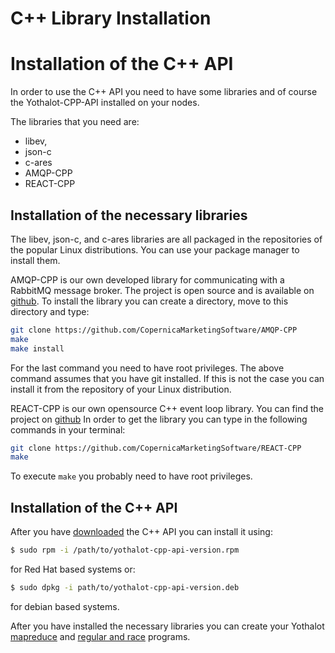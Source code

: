 # C++ Library Installation

# Installation of the C++ API

In order to use the C++ API you need to have some libraries and of course
the Yothalot-CPP-API installed on your nodes.

The libraries that you need are:
*   libev, 
*   json-c
*   c-ares
*   AMQP-CPP
*   REACT-CPP

## Installation of the necessary libraries

The libev, json-c, and c-ares libraries are all packaged in the repositories
of the popular Linux distributions. You can use your package manager to install
them.

AMQP-CPP is our own developed library for communicating with a RabbitMQ
message broker. The project is open source and is available on 
[github](https://github.com/CopernicaMarketingSoftware/AMQP-CPP).
To install the library you can create a directory, move to this directory and type:

```bash
git clone https://github.com/CopernicaMarketingSoftware/AMQP-CPP
make
make install
```
For the last command you need to have root privileges. The above command
assumes that you have git installed. If this is not the case you can install
it from the repository of your Linux distribution.


REACT-CPP is our own opensource C++ event loop library. You can find the project
on [github](https://github.com/CopernicaMarketingSoftware/REACT-CPP)
In order to get the library you can type in the following commands in 
your terminal:
```bash
git clone https://github.com/CopernicaMarketingSoftware/REACT-CPP
make
```
To execute `make` you probably need to have root privileges.

## Installation of the C++ API
After you have [downloaded](/download) the C++ API you can install it 
using:

```bash
$ sudo rpm -i /path/to/yothalot-cpp-api-version.rpm
```
for Red Hat based systems or:
```bash
$ sudo dpkg -i path/to/yothalot-cpp-api-version.deb
```
for debian based systems.

After you have installed the necessary libraries you can create your 
Yothalot [mapreduce](Yothalot/cpp-program "MapReduce program")
and [regular and race](Yothalot/cpp-other "Regualar and race program") programs.
